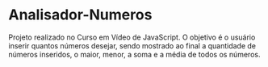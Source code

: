 # Analisador-Numeros
Projeto realizado no Curso em Vídeo de JavaScript. O objetivo é o usuário inserir quantos números desejar, sendo mostrado ao final a quantidade de números inseridos, o maior, menor, a soma e a média de todos os números.
